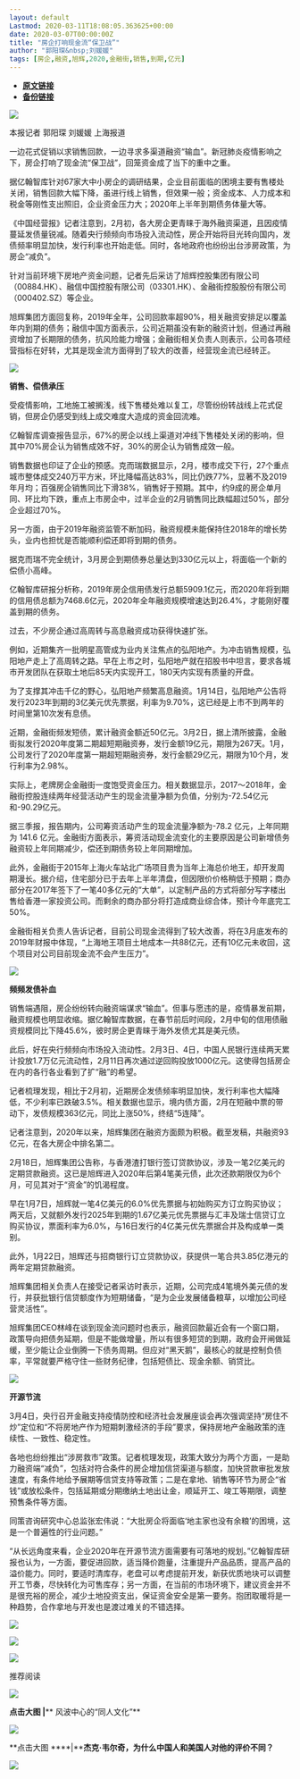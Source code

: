 ```yaml
---
layout: default
Lastmod: 2020-03-11T18:08:05.363625+00:00
date: 2020-03-07T00:00:00Z
title: "房企打响现金流“保卫战”"
author: "郭阳琛&nbsp;刘媛媛"
tags: [房企,融资,旭辉,2020,金融街,销售,到期,亿元]
---
```


* [**原文链接**](https://mp.weixin.qq.com/s/PI6l-_-as9oq4hOyHv1GcA)
* [**备份链接**](http://archive.is/AgmKe)


![](/images/post/5fdb3f87f44cf8ae08d41ad1e0b84841.jpg)

本报记者 郭阳琛 刘媛媛 上海报道  

一边花式促销以求销售回款，一边寻求多渠道融资“输血”。新冠肺炎疫情影响之下，房企打响了现金流“保卫战”，回笼资金成了当下的重中之重。

据亿翰智库针对67家大中小房企的调研结果，企业目前面临的困境主要有售楼处关闭，销售回款大幅下降，虽进行线上销售，但效果一般；资金成本、人力成本和税金等刚性支出照旧，企业资金压力大；2020年上半年到期债务体量大等。

《中国经营报》记者注意到，2月初，各大房企更青睐于海外融资渠道，且因疫情蔓延发债量锐减。随着央行频频向市场投入流动性，房企开始将目光转向国内，发债频率明显加快，发行利率也开始走低。同时，各地政府也纷纷出台涉房政策，为房企“减负”。

针对当前环境下房地产资金问题，记者先后采访了旭辉控股集团有限公司（00884.HK）、融信中国控股有限公司（03301.HK）、金融街控股股份有限公司（000402.SZ）等企业。

旭辉集团方面回复称，2019年全年，公司回款率超90%，相关融资安排足以覆盖年内到期的债务；融信中国方面表示，公司近期虽没有新的融资计划，但通过再融资增加了长期限的债务，抗风险能力增强；金融街相关负责人则表示，公司各项经营指标在好转，尤其是现金流方面得到了较大的改善，经营现金流已经转正。

![](/images/post/bc3576ff279d80264ac4f6d7a60432f9.jpg)

**销售、偿债承压**

受疫情影响，工地施工被搁浅，线下售楼处难以复工，尽管纷纷转战线上花式促销，但房企仍感受到线上成交难度大造成的资金回流难。

亿翰智库调查报告显示，67%的房企以线上渠道对冲线下售楼处关闭的影响，但其中70%房企认为销售成效不好，30%的房企认为销售成效一般。

销售数据也印证了企业的预感。克而瑞数据显示，2月，楼市成交下行，27个重点城市整体成交240万平方米，环比降幅高达83%，同比仍跌77%，显著不及2019年月均；百强房企销售同比下滑38%，销售好于预期。其中，约9成的房企单月同、环比均下跌，重点上市房企中，过半企业的2月销售同比跌幅超过50%，部分企业超过70%。

另一方面，由于2019年融资监管不断加码，融资规模未能保持住2018年的增长势头，业内也担忧是否能顺利偿还即将到期的债务。

据克而瑞不完全统计，3月房企到期债券总量达到330亿元以上，将面临一个新的偿债小高峰。

亿翰智库研报分析称，2019年房企信用债发行总额5909.1亿元，而2020年将到期的信用债总额为7468.6亿元，2020年全年融资规模增速达到26.4%，才能刚好覆盖到期的债务。

过去，不少房企通过高周转与高息融资成功获得快速扩张。

例如，近期集齐一批明星高管成为业内关注焦点的弘阳地产。为冲击销售规模，弘阳地产走上了高周转之路。早在上市之时，弘阳地产就在招股书中坦言，要求各城市开发团队在获取土地后85天内实现开工，180天内实现有质量的开盘。

为了支撑其冲击千亿的野心，弘阳地产频繁高息融资。1月14日，弘阳地产公告将发行2023年到期的3亿美元优先票据，利率为9.70%，这已经是上市不到两年的时间里第10次发有息债。

近期，金融街频发短债，累计融资金额近50亿元。3月2日，据上清所披露，金融街拟发行2020年度第二期超短期融资券，发行金额19亿元，期限为267天。1月，公司发行了2020年度第一期超短期融资券，发行金额29亿元，期限为10个月，发行利率为2.98%。

实际上，老牌房企金融街一度饱受资金压力。相关数据显示，2017～2018年，金融街控股连续两年经营活动产生的现金流量净额为负值，分别为-72.54亿元和-90.29亿元。

据三季报，报告期内，公司筹资活动产生的现金流量净额为-78.2 亿元，上年同期为 141.6 亿元。金融街方面表示，筹资活动现金流变化的主要原因是公司新增债务融资较上年同期减少，偿还到期债务较上年同期增加。

此外，金融街于2015年上海火车站北广场项目贵为当年上海总价地王，却开发周期漫长。据介绍，住宅部分已于去年上半年清盘，但因限价价格稍低于预期；商办部分在2017年签下了一笔40多亿元的“大单”，以定制产品的方式将部分写字楼出售给香港一家投资公司。而剩余的商办部分将打造成商业综合体，预计今年底完工50%。

金融街相关负责人告诉记者，目前公司现金流得到了较大改善，将在3月底发布的2019年财报中体现，“上海地王项目土地成本一共88亿元，还有10亿元未收回，这个项目对公司目前现金流不会产生压力”。

![](/images/post/bc3576ff279d80264ac4f6d7a60432f9.jpg)

**频频发债补血**

销售端遇阻，房企纷纷转向融资端谋求“输血”。但事与愿违的是，疫情暴发前期，融资规模也明显收缩。据亿翰智库数据，在春节前后时间段，2月中旬的信用债融资规模同比下降45.6%，彼时房企更青睐于海外发债尤其是美元债。

此后，好在央行频频向市场投入流动性。2月3日、4日，中国人民银行连续两天累计投放1.7万亿元流动性，2月11日再次通过逆回购投放1000亿元。这使得包括房企在内的各行各业看到了扩“融”的希望。

记者梳理发现，相比于2月初，近期房企发债频率明显加快，发行利率也大幅降低，不少利率已跌破3.5%。相关数据也显示，境内债方面，2月在短融中票的带动下，发债规模363亿元，同比上涨50%，终结“5连降”。

记者注意到，2020年以来，旭辉集团在融资方面颇为积极。截至发稿，共融资93亿元，在各大房企中排名第二。

2月18日，旭辉集团公告称，与香港渣打银行签订贷款协议，涉及一笔2亿美元的定期贷款融资。这已是旭辉进入2020年后第4笔美元债，此次还款期限仅为6个月，可见其对于“资金”的饥渴程度。

早在1月7日，旭辉就一笔4亿美元的6.0%优先票据与初始购买方订立购买协议；两天后，又就额外发行2025年到期的1.67亿美元优先票据与汇丰及瑞士信贷订立购买协议，票面利率为6.0%，与16日发行的4亿美元优先票据合并及构成单一类别。

此外，1月22日，旭辉还与招商银行订立贷款协议，获提供一笔合共3.85亿港元的两年定期贷款融资。

旭辉集团相关负责人在接受记者采访时表示，近期，公司完成4笔境外美元债的发行，并获批银行信贷额度作为短期储备，“是为企业发展储备粮草，以增加公司经营灵活性”。

旭辉集团CEO林峰在谈到现金流问题时也表示，融资回款最近会有一个窗口期，政策导向把债务延期，但是不能做增量，所以有很多短贷的到期，政府会开闸做延缓，至少能让企业倒腾一下债务周期。但应对“黑天鹅”，最核心的就是控制负债率，平常就要严格守住一些财务纪律，包括短债比、现金余额、销贷比。

![](/images/post/bc3576ff279d80264ac4f6d7a60432f9.jpg)

**开源节流**

3月4日，央行召开金融支持疫情防控和经济社会发展座谈会再次强调坚持“房住不炒”定位和“不将房地产作为短期刺激经济的手段”要求，保持房地产金融政策的连续性、一致性、稳定性。

各地也纷纷推出“涉房救市”政策。记者梳理发现，政策大致分为两个方面，一是助力融资端“减负”，包括对符合条件的房企增加信贷渠道与额度，加快贷款审批发放速度，有条件地给予展期等信贷支持等政策；二是在拿地、销售等环节为房企“省钱”或放松条件，包括延期或分期缴纳土地出让金，顺延开工、竣工等期限，调整预售条件等方面。

同策咨询研究中心总监张宏伟说：“大批房企将面临‘地主家也没有余粮’的困境，这是一个普遍性的行业问题。”

“从长远角度来看，企业2020年在开源节流方面需要有可落地的规划。”亿翰智库研报也认为，一方面，要促进回款，适当降价跑量，注重提升产品品质，提高产品的溢价能力。同时，要适时清库存，老盘可以考虑提前开发，新获优质地块可以调整开工节奏，尽快转化为可售库存；另一方面，在当前的市场环境下，建议资金并不是很充裕的房企，减少土地投资支出，保证资金安全是第一要务。抱团取暖将是一种趋势，合作拿地与开发也是渡过难关的不错选择。

[![](/images/post/c2249a13ced555acfcf85a0a1f9aea19.jpg)](https://e.vhall.com/subject/view/599011308)

[![](/images/post/00b20e8ffaf8ff0b29f2cbf7609e133a.jpg)](https://shop45422698.m.youzan.com/wscshop/showcase/homepage?kdt_id=45230530&sf=wx_sm&is_share=1&from_uuid=7d0e9114-2a99-7d23-8c41-a2469d1eb731&atr_ps=undefined&redirect_count=1)  

  

![](/images/post/43b7a57fd045be64890b8526d60a1277.jpg)

  

推荐阅读

[![](/images/post/86e307f5971618299d1c636ae570966c.jpg)](http://mp.weixin.qq.com/s?__biz=MjA5NTMyOTMwMQ==&mid=2651972461&idx=1&sn=d27a0c23f3c939e0a756c33acd6e5bb6&chksm=4f3e841778490d01f89c720d67ed33767d86f7d811d45617482bcf738aa465a3804045e0976e&scene=21#wechat_redirect)

**点击大图 |**** 风波中心的“同人文化”**  

  

[![](/images/post/77cf55ba5443ab6e69128243cdfa4953.jpg)](http://mp.weixin.qq.com/s?__biz=MjA5NTMyOTMwMQ==&mid=2651972386&idx=1&sn=57e461b55ad5eb889c4d40e35b437dfe&chksm=4f3e845878490d4e739c9eacc7a606c2468f798b0bd04f7a430c0ca740cff1bc24422d5a7b08&scene=21#wechat_redirect)

**点击大图 ****|****杰克·韦尔奇，为什么中国人和美国人对他的评价不同？**  

  

![](/images/post/f3501c0a0df0124df45b227b216c07a4.jpg)

